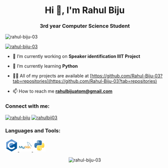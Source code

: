 <h1 align="center">Hi 👋, I'm Rahul Biju</h1>
<h3 align="center">3rd year Computer Science Student</h3>

<p align="left"> <img src="https://komarev.com/ghpvc/?username=rahul-biju-03&label=Profile%20views&color=0e75b6&style=flat" alt="rahul-biju-03" /> </p>

<p align="left"> <a href="https://github.com/ryo-ma/github-profile-trophy"><img src="https://github-profile-trophy.vercel.app/?username=rahul-biju-03" alt="rahul-biju-03" /></a> </p>

- 🔭 I’m currently working on **Speaker identification IIIT Project**

- 🌱 I’m currently learning **Python**

- 👨‍💻 All of my projects are available at [https://github.com/Rahul-Biju-03?tab=repositories](https://github.com/Rahul-Biju-03?tab=repositories)

- 📫 How to reach me **rahulbijuatom@gmail.com**

<h3 align="left">Connect with me:</h3>
<p align="left">
<a href="https://linkedin.com/in/rahul-biju" target="blank"><img align="center" src="https://raw.githubusercontent.com/rahuldkjain/github-profile-readme-generator/master/src/images/icons/Social/linked-in-alt.svg" alt="rahul-biju" height="30" width="40" /></a>
<a href="https://www.leetcode.com/rahulbij03" target="blank"><img align="center" src="https://raw.githubusercontent.com/rahuldkjain/github-profile-readme-generator/master/src/images/icons/Social/leet-code.svg" alt="rahulbij03" height="30" width="40" /></a>
</p>

<h3 align="left">Languages and Tools:</h3>
<p align="left"> 
  <a href="https://www.cprogramming.com/" target="_blank" rel="noreferrer"> 
    <img src="https://raw.githubusercontent.com/devicons/devicon/master/icons/c/c-original.svg" alt="c" width="40" height="40"/> 
  </a> 
  <a href="https://www.mysql.com/" target="_blank" rel="noreferrer"> 
    <img src="https://raw.githubusercontent.com/devicons/devicon/master/icons/mysql/mysql-original-wordmark.svg" alt="mysql" width="40" height="40"/> 
  </a> 
  <a href="https://www.python.org" target="_blank" rel="noreferrer"> 
    <img src="https://raw.githubusercontent.com/devicons/devicon/master/icons/python/python-original.svg" alt="python" width="40" height="40"/> 
  </a> 
</p>

<p align="center">
  <img align="center" src="https://github-readme-stats.vercel.app/api?username=rahul-biju-03&show_icons=true&locale=en" alt="rahul-biju-03" />
</p>
